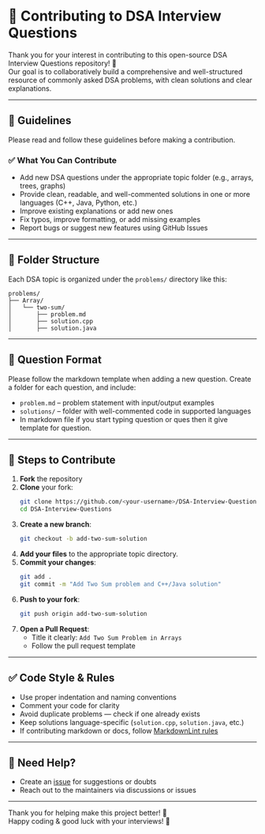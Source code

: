 # 🤝 Contributing to DSA Interview Questions

Thank you for your interest in contributing to this open-source DSA Interview Questions repository! 🙌  
Our goal is to collaboratively build a comprehensive and well-structured resource of commonly asked DSA problems, with clean solutions and clear explanations.

---

## 📌 Guidelines

Please read and follow these guidelines before making a contribution.

### ✅ What You Can Contribute

- Add new DSA questions under the appropriate topic folder (e.g., arrays, trees, graphs)
- Provide clean, readable, and well-commented solutions in one or more languages (C++, Java, Python, etc.)
- Improve existing explanations or add new ones
- Fix typos, improve formatting, or add missing examples
- Report bugs or suggest new features using GitHub Issues

---

## 🧾 Folder Structure

Each DSA topic is organized under the `problems/` directory like this:

```
problems/
├── Array/
│   └── two-sum/
│       ├── problem.md
│       ├── solution.cpp
│       ├── solution.java
```

---

## 📝 Question Format

Please follow the markdown template when adding a new question. Create a folder for each question, and include:

- `problem.md` – problem statement with input/output examples
- `solutions/` – folder with well-commented code in supported languages
- In markdown file if you start typing question or ques then it give template for question.
---

## 🚀 Steps to Contribute

1. **Fork** the repository  
2. **Clone** your fork:
   ```bash
   git clone https://github.com/<your-username>/DSA-Interview-Questions.git
   cd DSA-Interview-Questions
   ```
3. **Create a new branch**:
   ```bash
   git checkout -b add-two-sum-solution
   ```
4. **Add your files** to the appropriate topic directory.
5. **Commit your changes**:
   ```bash
   git add .
   git commit -m "Add Two Sum problem and C++/Java solution"
   ```
6. **Push to your fork**:
   ```bash
   git push origin add-two-sum-solution
   ```
7. **Open a Pull Request**:
   - Title it clearly: `Add Two Sum Problem in Arrays`
   - Follow the pull request template

---

## ✅ Code Style & Rules

- Use proper indentation and naming conventions
- Comment your code for clarity
- Avoid duplicate problems — check if one already exists
- Keep solutions language-specific (`solution.cpp`, `solution.java`, etc.)
- If contributing markdown or docs, follow [MarkdownLint rules](https://github.com/DavidAnson/markdownlint)

---

## 🙋 Need Help?

- Create an [issue](https://github.com/CampusCommits/DSA-Interview-Questions/issues) for suggestions or doubts
- Reach out to the maintainers via discussions or issues

---

Thank you for helping make this project better! 🎉  
Happy coding & good luck with your interviews! 🚀